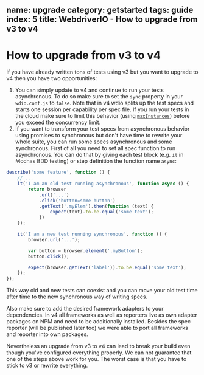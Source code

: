 name: upgrade
category: getstarted
tags: guide
index: 5
title: WebdriverIO - How to upgrade from v3 to v4
---

How to upgrade from v3 to v4
============================

If you have already written tons of tests using v3 but you want to upgrade to v4 then you have two opportunities:

1. You can simply update to v4 and continue to run your tests asynchronous. To do so make sure to set the `sync` property in your `wdio.conf.js` to `false`. Note that in v4 wdio splits up the test specs and starts one session per capability per spec file. If you run your tests in the cloud make sure to limit this behavior (using [`maxInstances`](https://github.com/webdriverio/webdriverio/blob/master/examples/wdio.conf.js#L52-L60)) before you exceed the concurrency limit.
2. If you want to transform your test specs from asynchronous behavior using promises to synchronous but don't have time to rewrite your whole suite, you can run some specs asynchronous and some synchronous. First of all you need to set all spec function to run asynchronous. You can do that by giving each test block (e.g. `it` in Mochas BDD testing) or step definition the function name `async`:

```js
describe('some feature', function () {
    // ...
    it('I am an old test running asynchronous', function async () {
        return browser
            .url('...')
            .click('button=some button')
            .getText('.myElem').then(function (text) {
                expect(text).to.be.equal('some text');
            })
    });

    it('I am a new test running synchronous', function () {
        browser.url('...');

        var button = browser.element('.myButton');
        button.click();

        expect(browser.getText('label')).to.be.equal('some text');
    });
});
```

This way old and new tests can coexist and you can move your old test time after time to the new synchronous way of writing specs.

Also make sure to add the desired framework adapters to your dependencies. In v4 all frameworks as well as reporters live as own adapter packages on NPM and need to be additionally installed. Besides the spec reporter (will be published later too) we were able to port all frameworks and reporter into own packages.

Nevertheless an upgrade from v3 to v4 can lead to break your build even though you've configured everything properly. We can not guarantee that one of the steps above work for you. The worst case is that you have to stick to v3 or rewrite everything.
